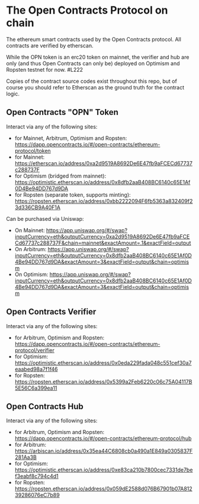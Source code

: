 # The Open Contracts Protocol on chain
The ethereum smart contracts used by the Open Contracts protocol. All contracts are verified by etherscan.

While the OPN token is an erc20 token on mainnet, the verifier and hub are only (and thus Open Contracts can only be) deployed on Optimism and Ropsten testnet for now. #L222

Copies of the contract source codes exist throughout this repo, but of course you should refer to Etherscan as the ground truth for the contract logic.

## Open Contracts "OPN" Token 

Interact via any of the following sites:
- for Mainnet, Arbitrum, Optimism and Ropsten: https://dapp.opencontracts.io/#/open-contracts/ethereum-protocol/token
- for Mainnet: https://etherscan.io/address/0xa2d9519A8692De6E47fb9aFCECd67737c288737F
- for Optimism (bridged from mainnet): https://optimistic.etherscan.io/address/0x8dfb2aaB408BC6140c65E1Af0D4Be94DD767d9DA
- for Ropsten (separate token, supports minting): https://ropsten.etherscan.io/address/0xbb2222094F6fb5363a832409f23d336CB9A40F1A

Can be purchased via Uniswap:
- On Mainnet: https://app.uniswap.org/#/swap?inputCurrency=eth&outputCurrency=0xa2d9519A8692De6E47fb9aFCECd67737c288737F&chain=mainnet&exactAmount=.1&exactField=output
- On Arbitrum: https://app.uniswap.org/#/swap?inputCurrency=eth&outputCurrency=0x8dfb2aaB408BC6140c65E1Af0D4Be94DD767d9DA&exactAmount=3&exactField=output&chain=optimism
- On Optimism: https://app.uniswap.org/#/swap?inputCurrency=eth&outputCurrency=0x8dfb2aaB408BC6140c65E1Af0D4Be94DD767d9DA&exactAmount=3&exactField=output&chain=optimism

## Open Contracts Verifier

Interact via any of the following sites:
- for Arbitrum, Optimism and Ropsten: https://dapp.opencontracts.io/#/open-contracts/ethereum-protocol/verifier
- for Optimism: https://optimistic.etherscan.io/address/0x0eda229fada048c551cef30a7eaabed98a7f1f46
- for Ropsten: https://ropsten.etherscan.io/address/0x5399a2Feb6220c06c75A04117B5E56C6a399ea11

## Open Contracts Hub

Interact via any of the following sites:
- for Arbitrum, Optimism and Ropsten: https://dapp.opencontracts.io/#/open-contracts/ethereum-protocol/hub
- for Arbitrum: https://arbiscan.io/address/0x35ea44C6808cb0a490a1E849a0305837F281Aa3B
- for Optimism: https://optimistic.etherscan.io/address/0xe83ca210b7800cec7331de7bef3eabf8c794c4d1
- for Ropsten: https://ropsten.etherscan.io/address/0x059dE2588d076B67901b07A81239286076eC7b89


